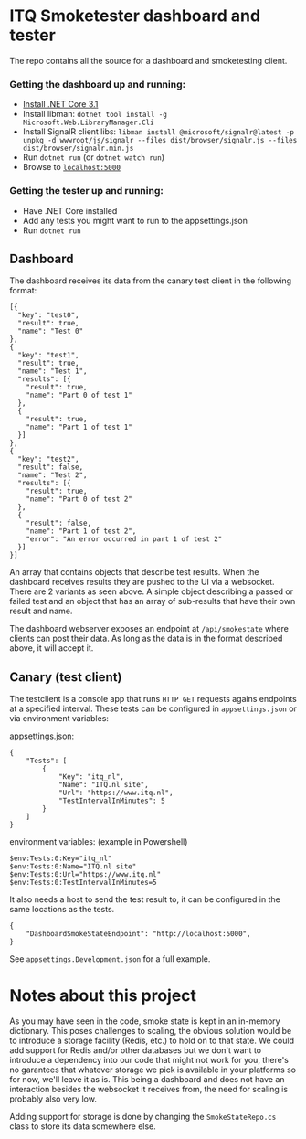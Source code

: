 # ITQ Smoketester dashboard and tester

The repo contains all the source for a dashboard and smoketesting client.

### Getting the dashboard up and running:
- [Install .NET Core 3.1](https://dotnet.microsoft.com/download)
- Install libman: `dotnet tool install -g Microsoft.Web.LibraryManager.Cli`
- Install SignalR client libs: `libman install @microsoft/signalr@latest -p unpkg -d wwwroot/js/signalr --files dist/browser/signalr.js --files dist/browser/signalr.min.js`
- Run `dotnet run` (or `dotnet watch run`)
- Browse to [`localhost:5000`](http://localhost:5000)

### Getting the tester up and running:
- Have .NET Core installed
- Add any tests you might want to run to the appsettings.json
- Run `dotnet run`

## Dashboard

The dashboard receives its data from the canary test client in the following format:

    [{
      "key": "test0",
      "result": true,
      "name": "Test 0"
    },
    {
      "key": "test1",
      "result": true,
      "name": "Test 1",
      "results": [{
        "result": true,
        "name": "Part 0 of test 1"
      },
      {
        "result": true,
        "name": "Part 1 of test 1"
      }]
    },
    {
      "key": "test2",
      "result": false,
      "name": "Test 2",
      "results": [{
        "result": true,
        "name": "Part 0 of test 2"
      },
      {
        "result": false,
        "name": "Part 1 of test 2",
        "error": "An error occurred in part 1 of test 2"
      }]
    }]

An array that contains objects that describe test results. When the dashboard receives results they are pushed to the UI via a websocket. There are 2 variants as seen above. A simple object describing a passed or failed test and an object that has an array of sub-results that have their own result and name.

The dashboard webserver exposes an endpoint at `/api/smokestate` where clients can post their data. As long as the data is in the format described above, it will accept it.

## Canary (test client)

The testclient is a console app that runs `HTTP GET` requests agains endpoints at a specified interval. These tests can be configured in `appsettings.json` or via environment variables:

appsettings.json:

    {
        "Tests": [
            {
                "Key": "itq_nl",
                "Name": "ITQ.nl site",
                "Url": "https://www.itq.nl",
                "TestIntervalInMinutes": 5
            }
        ]
    }

environment variables: (example in Powershell)

    $env:Tests:0:Key="itq_nl"
    $env:Tests:0:Name="ITQ.nl site"
    $env:Tests:0:Url="https://www.itq.nl"
    $env:Tests:0:TestIntervalInMinutes=5

It also needs a host to send the test result to, it can be configured in the same locations as the tests.

    {
        "DashboardSmokeStateEndpoint": "http://localhost:5000",
    }

See `appsettings.Development.json` for a full example.

# Notes about this project

As you may have seen in the code, smoke state is kept in an in-memory dictionary. This poses challenges to scaling, the obvious solution would be to introduce a storage facility (Redis, etc.) to hold on to that state. We could add support for Redis and/or other databases but we don't want to introduce a dependency into our code that might not work for you, there's no garantees that whatever storage we pick is available in your platforms so for now, we'll leave it as is. This being a dashboard and does not have an interaction besides the websocket it receives from, the need for scaling is probably also very low.

Adding support for storage is done by changing the `SmokeStateRepo.cs` class to store its data somewhere else.